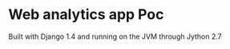 Web analytics app Poc
===========================

Built with Django 1.4 and running on the JVM through Jython 2.7